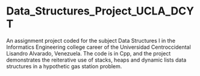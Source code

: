 # Data_Structures_Project_UCLA_DCYT
An assignment project coded for the subject Data Structures I in the Informatics Engineering college career of the Universidad Centroccidental Lisandro Alvarado, Venezuela. The code is in Cpp, and the project demonstrates the reiterative use of stacks, heaps and dynamic lists data structures in a hypothetic gas station problem.
